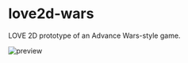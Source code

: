 # love2d-wars
LOVE 2D prototype of an Advance Wars-style game.

![preview](https://user-images.githubusercontent.com/2590422/34425359-f549ca32-ebf8-11e7-9683-c4fa89683817.png)
